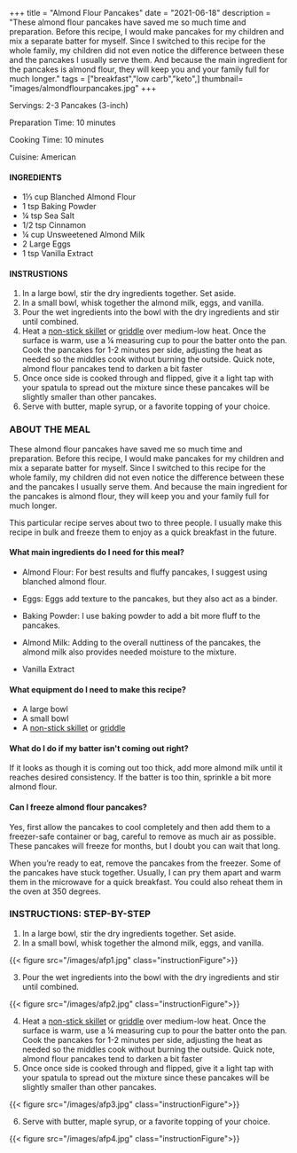 
+++
title = "Almond Flour Pancakes"
date = "2021-06-18"
description = "These almond flour pancakes have saved me so much time and preparation. Before this recipe, I would make pancakes for my children and mix a separate batter for myself. Since I switched to this recipe for the whole family, my children did not even notice the difference between these and the pancakes I usually serve them. And because the main ingredient for the pancakes is almond flour, they will keep you and your family full for much longer."
tags = ["breakfast","low carb","keto",]
thumbnail= "images/almondflourpancakes.jpg"
+++

Servings: 2-3 Pancakes (3-inch) <!--more-->

Preparation Time: 10 minutes 

Cooking Time: 10 minutes 

Cuisine: American 

#### INGREDIENTS 

* 1⅓ cup Blanched Almond Flour
* 1 tsp Baking Powder
* ¼ tsp Sea Salt
* 1/2 tsp Cinnamon 
* ¼ cup Unsweetened Almond Milk
* 2 Large Eggs
* 1 tsp Vanilla Extract 
  
#### INSTRUSTIONS

1. In a large bowl, stir the dry ingredients together. Set aside. 
2. In a small bowl, whisk together the almond milk, eggs, and vanilla.
3. Pour the wet ingredients into the bowl with the dry ingredients and stir until combined. 
4. Heat a [non-stick skillet](https://amzn.to/3xy2Mkd) or [griddle](https://amzn.to/3vFthD9) over medium-low heat. Once the surface is warm, use a ¼ measuring cup to pour the batter onto the pan. Cook the pancakes for 1-2 minutes per side, adjusting the heat as needed so the middles cook without burning the outside. Quick note, almond flour pancakes tend to darken a bit faster 
5. Once once side is cooked through and flipped, give it a light tap with your spatula to spread out the mixture since these pancakes will be slightly smaller than other pancakes. 
6. Serve with butter, maple syrup, or a favorite topping of your choice.

### ABOUT THE MEAL

These almond flour pancakes have saved me so much time and preparation. Before this recipe, I would make pancakes for my children and mix a separate batter for myself. Since I switched to this recipe for the whole family, my children did not even notice the difference between these and the pancakes I usually serve them. And because the main ingredient for the pancakes is almond flour, they will keep you and your family full for much longer. 

This particular recipe serves about two to three people. I usually make this recipe in bulk and freeze them to enjoy as a quick breakfast in the future. 

#### What main ingredients do I need for this meal?

* Almond Flour: For best results and fluffy pancakes, I suggest using blanched almond flour.

* Eggs: Eggs add texture to the pancakes, but they also act as a binder.  

* Baking Powder: I use baking powder to add a bit more fluff to the pancakes.  

* Almond Milk: Adding to the overall nuttiness of the pancakes, the almond milk also provides needed moisture to the mixture.  

* Vanilla Extract

#### What equipment do I need to make this recipe?

* A large bowl 
* A small bowl 
* A [non-stick skillet](https://amzn.to/3xy2Mkd) or [griddle](https://amzn.to/3vFthD9) 

#### What do I do if my batter isn't coming out right? 

If it looks as though it is coming out too thick, add more almond milk until it reaches desired consistency. If the batter is too thin, sprinkle a bit more almond flour. 

#### Can I freeze almond flour pancakes?

Yes, first allow the pancakes to cool completely and then add them to a freezer-safe container or bag, careful to remove as much air as possible. These pancakes will freeze for months, but I doubt you can wait that long. 

When you’re ready to eat, remove the pancakes from the freezer. Some of the pancakes have stuck together. Usually, I can pry them apart and warm them in the microwave for a quick breakfast. You could also reheat them in the oven at 350 degrees. 

### INSTRUCTIONS: STEP-BY-STEP 

1. In a large bowl, stir the dry ingredients together. Set aside. 
2. In a small bowl, whisk together the almond milk, eggs, and vanilla.

{{< figure src="/images/afp1.jpg" class="instructionFigure">}}

3. Pour the wet ingredients into the bowl with the dry ingredients and stir until combined. 

{{< figure src="/images/afp2.jpg" class="instructionFigure">}}

4. Heat a [non-stick skillet](https://amzn.to/3xy2Mkd) or [griddle](https://amzn.to/3vFthD9) over medium-low heat. Once the surface is warm, use a ¼ measuring cup to pour the batter onto the pan. Cook the pancakes for 1-2 minutes per side, adjusting the heat as needed so the middles cook without burning the outside. Quick note, almond flour pancakes tend to darken a bit faster 
5. Once once side is cooked through and flipped, give it a light tap with your spatula to spread out the mixture since these pancakes will be slightly smaller than other pancakes. 

{{< figure src="/images/afp3.jpg" class="instructionFigure">}}

6. Serve with butter, maple syrup, or a favorite topping of your choice.

{{< figure src="/images/afp4.jpg" class="instructionFigure">}}
